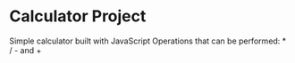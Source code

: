 # Calculator Project
Simple calculator built with JavaScript
Operations that can be performed: * / - and +
